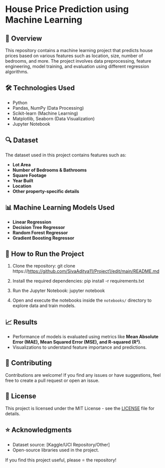# House Price Prediction using Machine Learning

## 📌 Overview
This repository contains a machine learning project that predicts house prices based on various features such as location, size, number of bedrooms, and more. The project involves data preprocessing, feature engineering, model training, and evaluation using different regression algorithms.

## 🛠️ Technologies Used
- Python
- Pandas, NumPy (Data Processing)
- Scikit-learn (Machine Learning)
- Matplotlib, Seaborn (Data Visualization)
- Jupyter Notebook

## 🔍 Dataset
The dataset used in this project contains features such as:
- **Lot Area**
- **Number of Bedrooms & Bathrooms**
- **Square Footage**
- **Year Built**
- **Location**
- **Other property-specific details**

## 📊 Machine Learning Models Used
- **Linear Regression**
- **Decision Tree Regressor**
- **Random Forest Regressor**
- **Gradient Boosting Regressor**

## 🚀 How to Run the Project
1. Clone the repository:
   git clone https://https://github.com/SivaAditya11/Project1/edit/main/README.md

2. Install the required dependencies:
   pip install -r requirements.txt
   
3. Run the Jupyter Notebook:
   jupyter notebook
   
4. Open and execute the notebooks inside the `notebooks/` directory to explore data and train models.

## 📈 Results
- Performance of models is evaluated using metrics like **Mean Absolute Error (MAE), Mean Squared Error (MSE), and R-squared (R²)**.
- Visualizations to understand feature importance and predictions.

## 🤝 Contributing
Contributions are welcome! If you find any issues or have suggestions, feel free to create a pull request or open an issue.

## 📄 License
This project is licensed under the MIT License - see the [LICENSE](LICENSE) file for details.

## ⭐ Acknowledgments
- Dataset source: [Kaggle/UCI Repository/Other]
- Open-source libraries used in the project.

If you find this project useful, please ⭐ the repository!

